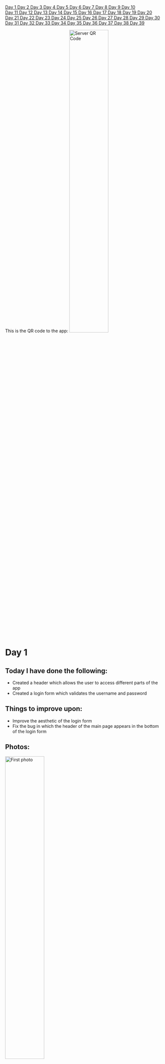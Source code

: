 <a href="#one"> Day 1 </a> <a href="#two"> Day 2 </a> <a href="#three"> Day 3 </a> <a href="#four"> Day 4 </a> <a href="#five"> Day 5 </a> <a href="#six"> Day 6 </a><a href="#seven"> Day 7 </a> <a href="#eight"> Day 8 </a> <a href="#nine"> Day 9 </a> <a href="#ten"> Day 10 </a><br> <a href="#eleven"> Day 11 </a> <a href="#twelve"> Day 12 </a> <a href="#thirteen"> Day 13 </a> <a href="#fourteen"> Day 14 </a> <a href="#fifteen"> Day 15 </a> <a href="#sixteen"> Day 16 </a> <a href="#seventeen"> Day 17 </a> <a href="#eighteen"> Day 18 </a> <a href="#nineteen"> Day 19 </a> <a href="#twenty"> Day 20 </a><br> <a href="#twentyone"> Day 21 </a> <a href="#twentytwo"> Day 22 </a> <a href="#twentythree"> Day 23 </a> <a href="#twentyfour"> Day 24 </a> <a href="#twentyfive">  Day 25 </a> <a href="#twentysix"> Day 26 </a> <a href="#twentyseven"> Day 27 </a> <a href="#twentyeight"> Day 28 </a> <a href="#twentynine"> Day 29 </a> <a href="#thirty"> Day 30 </a><br> <a href="#thirtyone"> Day 31 </a> <a href="#thirtytwo"> Day 32 </a> <a href="#thirtythree"> Day 33 </a> <a href="#thirtyfour"> Day 34 </a> <a href="#thirtyfive"> Day 35 </a> <a href="#thirtysix"> Day 36 </a> <a href="#thirtyseven"> Day 37 </a> <a href="#thirtyeight"> Day 38 </a> <a href="#thirtynine"> Day 39 </a>


This is the QR code to the app:
<img src="https://github.com/albu-alex/junimea-mobile/blob/main/assets/server_qr.png" alt="Server QR Code" height="50%" width=auto/>

# <a id="one">Day 1</a>
## Today I have done the following:
<uL>
<li>
    Created a header which allows the user to access different parts of the app
</li>
<li>
    Created a login form which validates the username and password
</li>
</uL>

## Things to improve upon:
<ul>
    <li>
        Improve the aesthetic of the login form
    </li>
    <li>
        Fix the bug in which the header of the main page appears in the bottom of the login form
    </li>
</ul>

## Photos:
<img src="https://github.com/albu-alex/junimea-mobile/blob/main/assets/day1_1.jpg" alt="First photo" height="50%" width=auto/>
<img src="https://github.com/albu-alex/junimea-mobile/blob/main/assets/day1_2.jpg" alt="Second photo" height="50%" width=auto/>

# <a id="two">Day 2</a>

## Today I have done the following:

<ul>
    <li>
        Fixed all login bugs(visual and technical)
    </li>
    <li>
        Started implementing register feature
    </li>
    <li>
        Started implementing a settings bar
    </li>
    <li>
        Made the first connections between the app and the API
    </li>
</ul>

## Things to improve upon:

<ul>
    <li>
        Improve the aesthetic of the main page
    </li>
    <li>
        Implement the register feature
    </li>
    <li>
        Implement the settings bar
    </li>
</ul>

## Photos:
<img src="https://github.com/albu-alex/junimea-mobile/blob/main/assets/day2_1.jpg" alt="First photo" height="50%" width=auto/>
<img src="https://github.com/albu-alex/junimea-mobile/blob/main/assets/day2_2.jpg" alt="Second photo" height="50%" width=auto/>

# <a id="three">Day 3</a>

## Today I have done the following:

<ul>
    <li>
        Implemented the register feature, although it is not yet connected to the API
    </li>
    <li>
        Implemented the settings bar, yet to connect all functionalities to the frontend
    </li>
    <li>
        Started implementing posts
    </li>
    <li>
        Added minimal post styling and distinct posts
    </li>
    <li>
        Minor styling changes
    </li>
</ul>

## Things to improve upon:

<ul>
    <li>
        Improve the posts(ASAP)
    </li>
    <li>
        Connect the post verification and registration feature to the API
    </li>
    <li>
        Add functionalities to the settings bar
    </li>
    <li>
        Implement the add photo feature to the posts
    </li>
</ul>

## Photos:
<img src="https://github.com/albu-alex/junimea-mobile/blob/main/assets/day3_1.jpg" alt="First photo" height="50%" width=auto/>
<img src="https://github.com/albu-alex/junimea-mobile/blob/main/assets/day3_2.jpg" alt="Second photo" height="50%" width=auto/>
<img src="https://github.com/albu-alex/junimea-mobile/blob/main/assets/day3_3.jpg" alt="Third photo" height="50%" width=auto/>
<img src="https://github.com/albu-alex/junimea-mobile/blob/main/assets/day3_4.jpg" alt="Fourth photo" height="50%" width=auto/>

## Day 3.5
## Made actual register requests to the API and validated them. Also, refactoring in validation of input(status code instead of message)

# <a id="four">Day 4</a>
## Today I have done the following:
<uL>
<li>
    Created api requests for post add
</li>
<li>
    Styling changes for AddPostBox.vue component
</li>
</uL>

## Things to improve upon:
<ul>
    <li>
        Add dots instead of actual characters for the login form(if the user wants to)
    </li>
    <li>
        Style the user posts
    </li>
    <li>
        Add the feature in which the user can choose which photo to upload
    </li>
</ul>

## Photos:
<img src="https://github.com/albu-alex/junimea-mobile/blob/main/assets/day4_1.jpg" alt="First photo" height="50%" width=auto/>
<img src="https://github.com/albu-alex/junimea-mobile/blob/main/assets/day4-2.jpg" alt="Second photo" height="50%" width=auto/>


# <a id="five">Day 5</a>
## Today I have done the following:
<uL>
<li>
    Implemented the logout functionality, altough not complete
</li>
<li>
    Styled the UserPost.vue component
</li>
<li>
    Implemented the secure password input field, so that the characters do not show    
</li>
<li>
    Added a scroll view for the posts
</li>
</uL>

## Things to improve upon:
<ul>
    <li>
        Find a good image picker component; react native is really limited in this aspect
    </li>
    <li>
        Continue implementing features for the settings bar
    </li>
    <li>
        Create a UserProfile component
    </li>
</ul>

## Photos:
<img src="https://github.com/albu-alex/junimea-mobile/blob/main/assets/day5_1.jpg" alt="First photo" height="50%" width=auto/>
<img src="https://github.com/albu-alex/junimea-mobile/blob/main/assets/day5-2.jpg" alt="Second photo" height="50%" width=auto/>

# <a id="six">Day 6</a>
## Today I have done the following:
<uL>
<li>
    Added the add photo feature for each post(optional)
</li>
<li>
    Photo posts zoom in on click
</li>
</uL>

## Things to improve upon:
<ul>
    <li>
        Fix all zoom in photo bugs
    </li>
    <li>
        Make the create post UI more clear for the user(optional)
    </li>
    <li>
        Create a UserProfile component
    </li>
</ul>

## Photos:
<img src="https://github.com/albu-alex/junimea-mobile/blob/main/assets/day6_1.jpg" alt="First photo" height="50%" width=auto/>
<img src="https://github.com/albu-alex/junimea-mobile/blob/main/assets/day6_2.jpg" alt="Second photo" height="50%" width=auto/>


# <a id="seven">Day 7</a>

## Major updates!

## Today I have done the following:
<uL>
<li>
    Added auto resize to post photos so that they render in full and with original aspect ratio, with respect to page width
</li>
<li>
    Removed the zoom photo(or preview photo) functionality for a while
</li>
<li>
    Updated the header component with two new photos(one is the logo and the other is a placeholder for the profile picture
</li>
<li>
    Created a new UserProfile component, in which the user can update the profile picture and see his own posts
</li>
<li>
    The Junimea Logo actually redirects you to the top of the page
</li>
</uL>

## Things to improve upon:
<ul>
    <li>
        All of today's functionalities have to be connected with the API
    </li>
    <li>
        Add comments and likes/dislikes to the post
    </li>
    <li>
        Change the styling of the Login component
    </li>
</ul>

## Photos:
<img src="https://github.com/albu-alex/junimea-mobile/blob/main/assets/day7_1.jpg" alt="First photo" height="50%" width=auto/>
<img src="https://github.com/albu-alex/junimea-mobile/blob/main/assets/day7_2.jpg" alt="Second photo" height="50%" width=auto/>
<img src="https://github.com/albu-alex/junimea-mobile/blob/main/assets/day7_3.gif" alt="First video" height="50%" width=auto/>
<img src="https://github.com/albu-alex/junimea-mobile/blob/main/assets/day7_4.jpg" alt="Fourth photo" height="50%" width=auto/>
<img src="https://github.com/albu-alex/junimea-mobile/blob/main/assets/day7_5.jpg" alt="Fifth photo" height="50%" width=auto/>

# <a id="eight">Day 8</a>

## Today I have done the following:
<uL>
<li>
    Styled the login form and added a placeholder for the Junimea logo
</li>
<li>
    Added infinite(lazy) loading, without pull to refresh just yet
</li>
<li>
    Changed the text inside the text inputs in the Login.vue component
</li>
<li>
    Added a guest functionality with corresponding limitations
</li>
</uL>

## Things to improve upon:
<ul>
    <li>
        Style the entire application, with Junimea logos
    </li>
    <li>
        !Add comments and likes/dislikes to the post
    </li>
    <li>
        Add an upload profile picture feature after API implementation
    </li>
</ul>

## Photos:
<img src="https://github.com/albu-alex/junimea-mobile/blob/main/assets/day8_1.jpg" alt="First photo" height="50%" width=auto/>
<img src="https://github.com/albu-alex/junimea-mobile/blob/main/assets/day8_2.jpg" alt="Second photo" height="50%" width=auto/>
<img src="https://github.com/albu-alex/junimea-mobile/blob/main/assets/day8_3.jpg" alt="Third photo" height="50%" width=auto/>
<img src="https://github.com/albu-alex/junimea-mobile/blob/main/assets/day8_4.gif" alt="First video" height="50%" width=auto/>

# <a id="nine">Day 9</a>

## Today I have done the following:
<uL>
<li>
    Styled the login form and added a Junimea Logo which redirects to the facebook page
</li>
<li>
    Added animation to the infinite loading component
</li>
<li>
    Created a Loading component
</li>
<li>
    Added loading animations for API requests
</li>
<li>
    Fixed minor bug in which the email address input form would still show up while waiting for axios request
</li>
</uL>

## Things to improve upon:
<ul>
    <li>
        !!ADD LIKES/DISLIKES and comments
    </li>
    <li>
        Keep styling the app to make it more user friendly and attractive
    </li>
    <li>
        Fix bug in which junimea logo from Login component disappears after a request error 
    </li>
</ul>

## Photos:
<img src="https://github.com/albu-alex/junimea-mobile/blob/main/assets/day9_1.gif" alt="First video" height="50%" width=auto/>
<img src="https://github.com/albu-alex/junimea-mobile/blob/main/assets/day9_2.gif" alt="Second video" height="50%" width=auto/>
<img src="https://github.com/albu-alex/junimea-mobile/blob/main/assets/day9_3.jpg" alt="First photo" height="50%" width=auto/>

# <a id="ten">Day 10</a>

## Major updates!

## Today I have done the following:
<uL>
<li>
    Finished styling the Login.vue component
</li>
<li>
    Finished styling the MainPage.vue component
</li>
<li>
    Added small features in the Login.vue text inputs in order to enhance the user experience
</li>
<li>
    Added a like/dislike feature(although it is in beta, it has bugs)
</li>
<li>
    Changed the way the user transitions from UserProfile.vue to MainPage.vue
</li>
<li>
    Changed the app splash screen
</li>
</uL>

## Things to improve upon:
<ul>
    <li>
        Add a comment feature
    </li>
    <li>
        Add the change view mode feature
    </li>
    <li>
        Fix bugs
    </li>
</ul>

## Photos:
<img src="https://github.com/albu-alex/junimea-mobile/blob/main/assets/day10_1.jpg" alt="First photo" height="50%" width=auto/>
<img src="https://github.com/albu-alex/junimea-mobile/blob/main/assets/day10_2.jpg" alt="Second photo" height="50%" width=auto/>
<img src="https://github.com/albu-alex/junimea-mobile/blob/main/assets/day10_3.gif" alt="First video" height="50%" width=auto/>
<img src="https://github.com/albu-alex/junimea-mobile/blob/main/assets/day10_4.jpg" alt="Third photo" height="50%" width=auto/>
<img src="https://github.com/albu-alex/junimea-mobile/blob/main/assets/day10_6.gif" alt="Second video" height="50%" width=auto/>
<img src="https://github.com/albu-alex/junimea-mobile/blob/main/assets/day10_5.jpg" alt="Fourth photo" height="50%" width=auto/>

# <a id="eleven">Day 11</a>
## Today I have done the following:
<uL>
<li>
    Changed loading animations
<li>
    Differentiated pull-to-refresh from infinite loading functionality
</li>
</uL>

## Things to improve upon:
<ul>
    <li>
        Fix an android bug which spams the database with posts on pull to refresh or on infinite loading
    </li>
</ul>

## Photos:
<img src="https://github.com/albu-alex/junimea-mobile/blob/main/assets/day11_1.gif" alt="First video" height="50%" width=auto/>
<img src="https://github.com/albu-alex/junimea-mobile/blob/main/assets/day11_2.gif" alt="Second video" height="50%" width=auto/>
<img src="https://github.com/albu-alex/junimea-mobile/blob/main/assets/day11_3.gif" alt="Third video" height="50%" width=auto/>

# <a id="twelve">Day 12</a>
## Today I have done the following:
<uL>
<li>
    Implemented the post profile picture feature
</li>
<li>
    The photos uploaded by the user are new uploaded on the server and not just kept in cache memory
</li>
<li>
    Learned about the updated API
</li>
</uL>

## Things to improve upon:
<ul>
    <li>
        Fix the bug in which the updated profile picture is displayed after an app restart
    </li>
    <li>
        Implement the other API features
    </li>
    <li>
        Style the alerts
    </li>
</ul>

## Photos:
<img src="https://github.com/albu-alex/junimea-mobile/blob/main/assets/day12_1.gif" alt="First video" height="50%" width=auto/>
<img src="https://github.com/albu-alex/junimea-mobile/blob/main/assets/day12_2.gif" alt="Second video" height="50%" width=auto/>
<img src="https://github.com/albu-alex/junimea-mobile/blob/main/assets/day12_3.jpg" alt="First photo" height="50%" width=auto/>

# <a id="thirteen">Day 13</a>
## Today I have done the following:
<uL>
<li>
    Implemented the like post picture feature
</li>
<li>
    Removed the dislike button because it is not part of app design
</li>
<li>
    Fixed getInitialPost method bugs
</li>
</uL>

## Things to improve upon:
<ul>
    <li>
        Fix the bug in which the updated profile picture is displayed after an app restart
    </li>
    <li>
        Implement the other API features
    </li>
    <li>
        Style the alerts
    </li>
</ul>

## Photos:
<img src="https://github.com/albu-alex/junimea-mobile/blob/main/assets/day13_1.gif" alt="First video" height="50%" width=auto/>
<img src="https://github.com/albu-alex/junimea-mobile/blob/main/assets/day13_2.jpg" alt="Second video" height="50%" width=auto/>

# <a id="fourteen">Day 14</a>
## Today I have done the following:
<uL>
<li>
    Fixed almost all post loading bugs
</li>
</uL>

## Things to improve upon:
<ul>
    <li>
        Implement pinch to zoom feature
    </li>
    <li>
        Implement prompts
    </li>
    <li>
        Fix other bugs
    </li>
</ul>

## Photos:
<img src="https://github.com/albu-alex/junimea-mobile/blob/main/assets/day14_1.gif" alt="First video" height="50%" width=auto/>

# <a id="fifteen">Day 15</a>

## Major updates!

## Today I have done the following:
<uL>
<li>
    Fixed the bug in which the username of the post creator would not appear
</li>
<li>
    Fixed the like post feature in which you could not unlike
</li>
<li>
    Properly loading the posts from the API on pull to refresh vs lazy loading
</li>
<li>
    Created a new UpdateProfile component
</li>
<li>
    Refactoring
</li>
</uL>

## Things to improve upon:
<ul>
    <li>
        Fix the settings bar sizing issue
    </li>
    <li>
        Implement prompts
    </li>
    <li>
        Style alerts
    </li>
</ul>

## Photos:
<img src="https://github.com/albu-alex/junimea-mobile/blob/main/assets/day15_1.gif" alt="First video" height="50%" width=auto/>
<img src="https://github.com/albu-alex/junimea-mobile/blob/main/assets/day15_2.gif" alt="Second video" height="50%" width=auto/>
<img src="https://github.com/albu-alex/junimea-mobile/blob/main/assets/day15_3.gif" alt="Third video" height="50%" width=auto/>

# <a id="sixteen">Day 16</a>

## Major updates!

## Today I have done the following:
<uL>
<li>
    Styled the Settings.vue component
</li>
<li>
    User can access a user's profile by clicking on the header of a post
</li>
<li>
    Fixed the profile picture not loading issues(MainPage.vue + UserProfile.vue)
</li>
<li>
    Fixed a register feature bug left from testing the feature
</li>
<li>
    Made the errors clearer to the user
</li>
</uL>

## Things to improve upon:
<ul>
    <li>
        Fix the settings bar sizing issue
    </li>
    <li>
        Change the way in which the user interacts with the create post feature
    </li>
    <li>
        Style alerts
    </li>
</ul>

## Photos:
<img src="https://github.com/albu-alex/junimea-mobile/blob/main/assets/day16_1.gif" alt="First video" height="50%" width=auto/>
<img src="https://github.com/albu-alex/junimea-mobile/blob/main/assets/day16_2.gif" alt="Second vided" height="50%" width=auto/>
<img src="https://github.com/albu-alex/junimea-mobile/blob/main/assets/day16_3.gif" alt="Third video" height="50%" width=auto/>
<img src="https://github.com/albu-alex/junimea-mobile/blob/main/assets/day16_4.jpg" alt="First photo" height="50%" width=auto/>
<img src="https://github.com/albu-alex/junimea-mobile/blob/main/assets/day16_5.jpg" alt="Second photo" height="50%" width=auto/>
<img src="https://github.com/albu-alex/junimea-mobile/blob/main/assets/day16_6.jpg" alt="Third photo" height="50%" width=auto/>

# <a id="seventeen">Day 17</a>
## Today I have done the following:
<uL>
<li>
    Changed the error for an empty post title
</li>
<li>
    Added a report bug placeholder in Login.vue
<li>
    Refactoring
</li>
</uL>

## Things to improve upon:
<ul>
    <li>
        Update the limitations for the guest
    </li>
    <li>
        Style the alerts
    </li>
</ul>

## Photos:
<img src="https://github.com/albu-alex/junimea-mobile/blob/main/assets/day17_1.jpg" alt="First photo" height="50%" width=auto/>
<img src="https://github.com/albu-alex/junimea-mobile/blob/main/assets/day17_2.jpg" alt="Second photo" height="50%" width=auto/>

# <a id="eighteen">Day 18</a>

## Today I have done the following:
<uL>
<li>
    Tweaked Login component
</li>
<li>
    Fixed various bugs in MainPage and Login
</li>
<li>
    Added multiline text posts
</li>
<li>
    The keyboard that appears on dark mode is actually the dark mode one(iOS)
</li>
<li>
    Added back the dislike button, even though it might not be needed
</li>
</uL>

## Things to improve upon:
<ul>
    <li>
        Add pinch gesture zoom for photos
    </li>
    <li>
        Add a comment placeholder
    </li>
    <li>
        Add saved posts
    </li>
</ul>

## Photos:
<img src="https://github.com/albu-alex/junimea-mobile/blob/main/assets/day18_1.jpg" alt="First photo" height="50%" width=auto/>
<img src="https://github.com/albu-alex/junimea-mobile/blob/main/assets/day18_2.jpg" alt="Second photo" height="50%" width=auto/>
<img src="https://github.com/albu-alex/junimea-mobile/blob/main/assets/day18_3.jpg" alt="Third photo" height="50%" width=auto/>
<img src="https://github.com/albu-alex/junimea-mobile/blob/main/assets/day18_4.jpg" alt="Fourth photo" height="50%" width=auto/>

# <a id="nineteen">Day 19</a>

## Major updates!

## Today I have done the following:
<uL>
<li>
    Added a pinch to zoom feature, available only on iOS for now
</li>
<li>
    Changed the background of the UserPost component, so that it distinguishes itself
</li>
<li>
    Added a report user placeholder
</li>
<li>
    Customized the alerts in Login component
</li>
<li>
    Added a search icon placeholder    
</li>
<li>
    Various tweaks
</li>
<li>
    Fixed bug in which a guest could upload picture to the database
</li>
</uL>

## Things to improve upon:
<ul>
    <li>
        Continue styling all the alerts
    </li>
    <li>
        Fix the Junimea logo issue in Login component
    </li>
    <li>
        Add login with google and login with facebook placeholders
    </li>
    <li>
        Add a share button placeholder
    </li>
    <li>
        Find a way to implement the change view mode feature
    </li>
</ul>

## Photos:
<img src="https://github.com/albu-alex/junimea-mobile/blob/main/assets/day19_1.jpg" alt="First photo" height="50%" width=auto/>
<img src="https://github.com/albu-alex/junimea-mobile/blob/main/assets/day19_2.jpg" alt="Second photo" height="50%" width=auto/>
<img src="https://github.com/albu-alex/junimea-mobile/blob/main/assets/day19_3.jpg" alt="Third photo" height="50%" width=auto/>
<img src="https://github.com/albu-alex/junimea-mobile/blob/main/assets/day19_4.jpg" alt="Fourth photo" height="50%" width=auto/>
<img src="https://github.com/albu-alex/junimea-mobile/blob/main/assets/day19_5.gif" alt="First video" height="50%" width=auto/>

# <a id="twenty">Day 20</a>

## Today I have done the following:
<uL>
<li>
    Added the login with services(facebook, google, apple) placeholders
</li>
<li>
    Fixed the junimea logo loading issues(changed the photo itself)
</li>
<li>
    Added a double tap to like post feature
</li>
<li>
    Styled the footer of UserPost and added a share post placeholder
</li>
<li>
    Added a change view mode feature, even though code is less desirable    
</li>
</uL>

## Things to improve upon:
<ul>
    <li>
        Implement change view mode and maybe find a better way of doing so
    </li>
    <li>
        When guest creates a post, redirect him to login component
    </li>
    <li>
        When user enters the app, direct him to the main page
    </li>
</ul>

## Photos:
<img src="https://github.com/albu-alex/junimea-mobile/blob/main/assets/day20_1.jpg" alt="First photo" height="50%" width=auto/>
<img src="https://github.com/albu-alex/junimea-mobile/blob/main/assets/day20_2.gif" alt="First video" height="50%" width=auto/>
<img src="https://github.com/albu-alex/junimea-mobile/blob/main/assets/day20_3.jpg" alt="Second photo" height="50%" width=auto/>
<img src="https://github.com/albu-alex/junimea-mobile/blob/main/assets/day20_4.gif" alt="Second video" height="50%" width=auto/>
<img src="https://github.com/albu-alex/junimea-mobile/blob/main/assets/day20_5.jpg" alt="Third photo" height="50%" width=auto/>
<img src="https://github.com/albu-alex/junimea-mobile/blob/main/assets/day20_4.gif" alt="Third video" height="50%" width=auto/>

# <a id="twentyone">Day 21</a>

## Today I have done the following:
<uL>
<li>
    UserPost is now available in light mode
</li>
<li>
    UserProfile is now available in light mode
</li>
<li>
    AddPostBox is now available in light mode
</li>
<li>
    OwnStatusBar is now available in light mode
</li>
<li>
    Settings is now available in light mode    
</li>
<li>
    Styled the report bug button in Login component    
</li>
</uL>

## Things to improve upon:
<ul>
    <li>
        Make light mode available for the rest of the components
    </li>
    <li>
        When guest creates a post, redirect him to login component
    </li>
    <li>
        When user enters the app, direct him to the main page
    </li>
</ul>

## Photos:
<img src="https://github.com/albu-alex/junimea-mobile/blob/main/assets/day21_1.jpg" alt="First photo" height="50%" width=auto/>
<img src="https://github.com/albu-alex/junimea-mobile/blob/main/assets/day21_2.jpg" alt="Second photo" height="50%" width=auto/>
<img src="https://github.com/albu-alex/junimea-mobile/blob/main/assets/day21_3.jpg" alt="Third photo" height="50%" width=auto/>
<img src="https://github.com/albu-alex/junimea-mobile/blob/main/assets/day21_4.jpg" alt="Fourth photo" height="50%" width=auto/>
<img src="https://github.com/albu-alex/junimea-mobile/blob/main/assets/day21_5.gif" alt="First video" height="50%" width=auto/>

# <a id="twentytwo">Day 22</a>

## Major updates

## Today I have done the following:
<uL>
<li>
    Header is now available in light mode
</li>
<li>
    When entering the app, the user is first shown the main page instead of the login component
</li>
<li>
    Customized more alerts
</li>
<li>
    When creating a new post as a guest, the user is directly taken to the login form
</li>
<li>
    When interacting with a post, the user can decide if he wants to go to the login form or not
</li>
<li>
    More styling changes for the header
</li>
</uL>

## Things to improve upon:
<ul>
    <li>
        Change the text of the statusbar when app is in light mode
    </li>
    <li>
        Make the login available in light mode
    </li>
    <li>
        Add tags
    </li>
    <li>
        Add a save post placeholder
    </li>
</ul>

## Photos:
<img src="https://github.com/albu-alex/junimea-mobile/blob/main/assets/day22_1.jpg" alt="First photo" height="50%" width=auto/>
<img src="https://github.com/albu-alex/junimea-mobile/blob/main/assets/day22_2.gif" alt="First video" height="50%" width=auto/>
<img src="https://github.com/albu-alex/junimea-mobile/blob/main/assets/day22_3.gif" alt="Second video" height="50%" width=auto/>
<img src="https://github.com/albu-alex/junimea-mobile/blob/main/assets/day22_4.gif" alt="Third video" height="50%" width=auto/>

# <a id="twentythree">Day 23</a>

## Today I have done the following:
<uL>
<li>
    Created the new Search component
</li>
<li>
    Search is available in light/dark mode
</li>
<li>
    Added tags mockup
</li>
<li>
    Added scroll-view for tags
</li>
</uL>

## Things to improve upon:
<ul>
    <li>
        Change the text of the statusbar when app is in light mode
    </li>
    <li>
        Make the login available in light mode
    </li>
    <li>
        Add a save post placeholder
    </li>
</ul>

## Photos:
<img src="https://github.com/albu-alex/junimea-mobile/blob/main/assets/day23_1.gif" alt="First video" height="50%" width=auto/>
<img src="https://github.com/albu-alex/junimea-mobile/blob/main/assets/day23_2.jpg" alt="First photo" height="50%" width=auto/>
<img src="https://github.com/albu-alex/junimea-mobile/blob/main/assets/day23_3.jpg" alt="Second photo" height="50%" width=auto/>

# <a id="twentyfour">Day 24</a>

## Today I have done the following:
<uL>
<li>
    Added a new Tags component + basic styling
</li>
<li>
    Tags is available in light/dark mode
</li>
<li>
    Login is available in light/dark mode
</li>
<li>
    Fixed bug in which the theme would be reset to dark when logging in
</li>
<li>
    Added a saved posts placeholder in UserProfile
</li>
</uL>

## Things to improve upon:
<ul>
    <li>
        User can automatically login; fix user to guest only when needed
    </li>
    <li>
        Fix Tags component bugs
    </li>
    <li>
        Make UpdateProfile available in light/dark mode
    </li>
</ul>

## Photos:
<img src="https://github.com/albu-alex/junimea-mobile/blob/main/assets/day24_1.gif" alt="First video" height="50%" width=auto/>
<img src="https://github.com/albu-alex/junimea-mobile/blob/main/assets/day24_2.jpg" alt="First photo" height="50%" width=auto/>
<img src="https://github.com/albu-alex/junimea-mobile/blob/main/assets/day24_3.jpg" alt="Second photo" height="50%" width=auto/>
<img src="https://github.com/albu-alex/junimea-mobile/blob/main/assets/day24_4.jpg" alt="Third photo" height="50%" width=auto/>
<img src="https://github.com/albu-alex/junimea-mobile/blob/main/assets/day24_5.jpg" alt="Fourth photo" height="50%" width=auto/>

# <a id="twentyfive">Day 25</a>
## Today I have done the following:
<uL>
<li>
    UpdateProfileForm is now available in light/dark mode
</li>
<li>
    Fixed a MainPage bug related to user finding
</li>
<li>
    Styled the UserPost component    
</li>
<li>
    Optimized the app for much improved performance
</li>
<li>
    Fixed the sizing of the Settings component
</li>
</uL>

## Things to improve upon:
<ul>
    <li>
        Find a better component for the text box of AddPostBox
    </li>
    <li>
        Fix Tags component bugs
    </li>
    <li>
        Find a way of accessing the user token
    </li>
</ul>

## Photos:
<img src="https://github.com/albu-alex/junimea-mobile/blob/main/assets/day25_1.gif" alt="First video" height="50%" width=auto/>
<img src="https://github.com/albu-alex/junimea-mobile/blob/main/assets/day25_2.jpg" alt="First photo" height="50%" width=auto/>
<img src="https://github.com/albu-alex/junimea-mobile/blob/main/assets/day25_3.jpg" alt="Second photo" height="50%" width=auto/>

# <a id="twentysix">Day 26</a>

## Major updates

## Today I have done the following:
<uL>
<li>
    Added a comment placeholder in posts
</li>
<li>
    Light bar text color changes depending on theme
</li>
<li>
    Added animations for MainPage, UserProfile and Settings components
</li>
<li>
    Limited reloading posts spam(user could previously crash the app easily)
</li>
<li>
    Bug fixes and app optimization
</li>
</uL>

## Things to improve upon:
<ul>
    <li>
        Add a Comment component
    </li>
    <li>
        Fix the Tags component
    </li>
    <li>
        Find a way of accessing the user token
    </li>
</ul>

## Photos:
<img src="https://github.com/albu-alex/junimea-mobile/blob/main/assets/day26_1.jpg" alt="First photo" height="50%" width=auto/>
<img src="https://github.com/albu-alex/junimea-mobile/blob/main/assets/day26_2.gif" alt="First video" height="50%" width=auto/>
<img src="https://github.com/albu-alex/junimea-mobile/blob/main/assets/day26_3.gif" alt="Second video" height="50%" width=auto/>
<img src="https://github.com/albu-alex/junimea-mobile/blob/main/assets/day26_4.gif" alt="Third video" height="50%" width=auto/>

# <a id="twentyseven">Day 27</a>
## Today I have done the following:
<uL>
<li>
    Added a Comments component
</li>
<li>
    Comment is available in light/dark mode and basic styling
</li>
<li>
    Found a way to store the user token    
</li>
</uL>

## Things to improve upon:
<ul>
    <li>
        Improve the styling of the AddPostBox
    </li>
    <li>
        Fix the Tags component
    </li>
</ul>

## Photos:
<img src="https://github.com/albu-alex/junimea-mobile/blob/main/assets/day27_1.jpg" alt="First photo" height="50%" width=auto/>
<img src="https://github.com/albu-alex/junimea-mobile/blob/main/assets/day27_2.gif" alt="First video" height="50%" width=auto/>
<img src="https://github.com/albu-alex/junimea-mobile/blob/main/assets/day27_3.gif" alt="Second video" height="50%" width=auto/>

# <a id="twentyeight">Day 28</a>

## Today I have done the following:

<ul>
    <li>
        Login component styling(text-input)
    </li>
    <li>
        Search component styling(text-input)
    </li>
    <li>
        AddPostBox component styling(text-input and buttons)
    </li>
    <li>
        UpdateProfileForm component styling(text-input)
    </li>
    <li>
        UserProfile component styling(buttons)
    </li>
    <li>
        Added a report comment placeholder
    </li>
</ul>

## Things to improve upon:

<ul>
    <li>
        Fix the Tags component
    </li>
    <li>
        Implement the getSelf API 
    </li>
</ul>

## Photos:
<img src="https://github.com/albu-alex/junimea-mobile/blob/main/assets/day28_1.jpg" alt="First photo" height="50%" width=auto/>
<img src="https://github.com/albu-alex/junimea-mobile/blob/main/assets/day28_2.jpg" alt="Second photo" height="50%" width=auto/>
<img src="https://github.com/albu-alex/junimea-mobile/blob/main/assets/day28_3.jpg" alt="Third photo" height="50%" width=auto/>

# <a id="twentynine">Day 29</a>
## Today I have done the following:
<uL>
<li>
    Added a border for each comment so that they are distinguishable
</li>
<li>
    Changed the color of the text-input in light mode for AddPostBox
</li>
<li>
    Fixed a like/dislike bug    
</li>
</uL>

## Things to improve upon:
<ul>
    <li>
        Clear leftover variables in UserPost
    </li>
    <li>
        Add a like/dislike comment placeholder
    </li>
    <li>
        Add a post comment text-input
    </li>
    <li>
        Fix the Tags component
    </li>
</ul>

## Photos:
<img src="https://github.com/albu-alex/junimea-mobile/blob/main/assets/day29_1.jpg" alt="First photo" height="50%" width=auto/>
<img src="https://github.com/albu-alex/junimea-mobile/blob/main/assets/day29_2.gif" alt="First video" height="50%" width=auto/>
<img src="https://github.com/albu-alex/junimea-mobile/blob/main/assets/day29_3.gif" alt="Second video" height="50%" width=auto/>

# <a id="thirty">Day 30</a>

## Today I have done the following:
<uL>
<li>
    Implemented the new getSelf API
</li>
<li>
    Fixed the UserProfile post loading bugs
</li>
<li>
    Added an animation for refreshing the page + cooldown for refresh changed
</li>
<li>
    Styled the Comment component
</li>
<li>
    Implemented the post comment API but response is broken
</li>
</uL>

## Things to improve upon:
<ul>
    <li>
        Fix the tags component
    </li>
    <li>
        Add reply post placeholder
    </li>
    <li>
        Get the comments from each post
    </li>
    <li>
        Add alerts for posting comment as a guest
    </li>
</ul>

## Photos:
<img src="https://github.com/albu-alex/junimea-mobile/blob/main/assets/day30_1.gif" alt="First video" height="50%" width=auto/>
<img src="https://github.com/albu-alex/junimea-mobile/blob/main/assets/day30_2.gif" alt="Second video" height="50%" width=auto/>
<img src="https://github.com/albu-alex/junimea-mobile/blob/main/assets/day30_3.jpg" alt="First photo" height="50%" width=auto/>
<img src="https://github.com/albu-alex/junimea-mobile/blob/main/assets/day30_4.jpg" alt="Second photo" height="50%" width=auto/>

# <a id="thirtyone">Day 31</a>

## Major updates!

## Today I have done the following:
<uL>
<li>
    Guest is not allowed to post comments
</li>
<li>
    Guest is not allowed to use the update profile feature
</li>
<li>
    Got rid of the token storage in local storage
</li>
<li>
    Fixed comment loading
</li>
<li>
    Reply box appears only after reply button is pressed(in comments)
</li>
 <li>
    Added placeholders for post reports
</li>
<li>
    Hide post enabled
</li>
</uL>

## Things to improve upon:
<ul>
    <li>
        Keep adding placeholders for reports
    </li>
    <li>
        Add saved posts in localstorage(for now)
    </li>
</ul>

## Photos:
<img src="https://github.com/albu-alex/junimea-mobile/blob/main/assets/day31_1.gif" alt="First video" height="50%" width=auto/>
<img src="https://github.com/albu-alex/junimea-mobile/blob/main/assets/day31_2.gif" alt="Second video" height="50%" width=auto/>
<img src="https://github.com/albu-alex/junimea-mobile/blob/main/assets/day31_3.png" alt="First photo" height="50%" width=auto/>
<img src="https://github.com/albu-alex/junimea-mobile/blob/main/assets/day31_4.gif" alt="Third video" height="50%" width=auto/>
<img src="https://github.com/albu-alex/junimea-mobile/blob/main/assets/day31_5.gif" alt="Fourth video" height="50%" width=auto/>

# <a id="thirtytwo">Day 32</a>

## Today I have done the following:
<uL>
<li>
    Added placeholders for comment report
</li>
<li>
    Added placeholders for profile report
</li>
<li>
    Users can now add new comments to a post
</li>
<li>
    Moved the reply box
</li>
<li>
    Started implementing the saved posts feature
</li>
</uL>

## Things to improve upon:
<ul>
    <li>
        Fix the tags component
    </li>
    <li>
        Style the header
    </li>
    <li>
        Continue implementing the saved posts feature
    </li>
    <li>
        Find better buttons for specific screens
    </li>
</ul>

## Photos:
<img src="https://github.com/albu-alex/junimea-mobile/blob/main/assets/day32_1.jpg" alt="First photo" height="50%" width=auto/>
<img src="https://github.com/albu-alex/junimea-mobile/blob/main/assets/day32_2.jpg" alt="Second photo" height="50%" width=auto/>
<img src="https://github.com/albu-alex/junimea-mobile/blob/main/assets/day32_3.jpg" alt="Third photo" height="50%" width=auto/>
<img src="https://github.com/albu-alex/junimea-mobile/blob/main/assets/day32_4.gif" alt="First video" height="50%" width=auto/>

# <a id="thirtythree">Day 33</a>

## Today I have done the following:
<uL>
<li>
    Styled the header component so that it doesn't overlap iOS 14+ features
</li>
<li>
    Added the save post functionality, just for 1 post at a time for now
</li>
<li>
    Added the IoniIcons library in order to change icons through out the app
</li>
<li>
    Fixed save post bugs
</li>
</uL>

## Things to improve upon:
<ul>
    <li>
        Keep changing the icons
    </li>
    <li>
        Fix the tags component
    </li>
    <li>
        Continue implementing the saved posts feature
    </li>
</ul>

## Photos:
<img src="https://github.com/albu-alex/junimea-mobile/blob/main/assets/day33_1.jpg" alt="First photo" height="50%" width=auto/>
<img src="https://github.com/albu-alex/junimea-mobile/blob/main/assets/day33_2.gif" alt="First video" height="50%" width=auto/>
<img src="https://github.com/albu-alex/junimea-mobile/blob/main/assets/day33_3.gif" alt="Second video" height="50%" width=auto/>

# <a id="thirtyfour">Day 34</a>

## Today I have done the following:
<uL>
<li>
    Changed the icons in the UserPost component
</li>
<li>
    Changed the AddPostBox component styling
</li>
<li>
    Changed the Header component styling
</li>
<li>
    Added the picker photo option for comment posting
</li>
<li>
    Photos are rendered in comment section, but the API response is broken
</li>
<li>
    An array of posts can be sent to the saved posts, but have to create a parser
</li>
</uL>

## Things to improve upon:
<ul>
    <li>
        Finish the saved posts feature implementation
    </li>
    <li>
        Fix the Tags component
    </li>
</ul>

## Photos:
<img src="https://github.com/albu-alex/junimea-mobile/blob/main/assets/day34_1.jpg" alt="First photo" height="50%" width=auto/>
<img src="https://github.com/albu-alex/junimea-mobile/blob/main/assets/day34_2.jpg" alt="Second photo" height="50%" width=auto/>
<img src="https://github.com/albu-alex/junimea-mobile/blob/main/assets/day34_3.gif" alt="First video" height="50%" width=auto/>
<img src="https://github.com/albu-alex/junimea-mobile/blob/main/assets/day34_4.jpg" alt="Third photo" height="50%" width=auto/>

# <a id="thirtyfive">Day 35</a>

## Today I have done the following:
<uL>
<li>
    Fixed saved photos bugs
</li>
<li>
    Fully implemented saved posts
</li>
<li>
    Fixed API calling issues
</li>
<li>
    Fixed key duplication issues
</li>
<li>
    Comment header redirects user to user profile
</li>
</uL>

## Things to improve upon:
<ul>
    <li>
        Fix Tags component
    </li>
</ul>

## Photos:
<img src="https://github.com/albu-alex/junimea-mobile/blob/main/assets/day35_1.gif" alt="First video" height="50%" width=auto/>
<img src="https://github.com/albu-alex/junimea-mobile/blob/main/assets/day35_2.gif" alt="Second video" height="50%" width=auto/>

# <a id="thirtysix">Day 36</a>

## Today I have done the following:
<uL>
<li>
    Fixed the tags component
</li>
<li>
    Styled the tags component such that it overlaps the MainPage nicely
</li>
<li>
    Added a reply comment post photo placeholder
</li>
<li>
    Hidden post now show a custom message to user
</li>
</uL>

## Things to improve upon:
<ul>
    <li>
        Keep styling the Tags component
    </li>
    <li>
        Improve the hidden post
    </li>
</ul>

## Photos:
<img src="https://github.com/albu-alex/junimea-mobile/blob/main/assets/day36_1.gif" alt="First video" height="50%" width=auto/>
<img src="https://github.com/albu-alex/junimea-mobile/blob/main/assets/day36_2.jpg" alt="First photo" height="50%" width=auto/>

# <a id="thirtyseven">Day 37</a>
## Today I have done the following:
<uL>
<li>
    Fixed Tags component styling
</li>
<li>
    Tags component transitions are now styled
</li>
<li>
    Improved styling of hidden posts    
</li>
<li>
    Minor bug fixes    
</li>
</uL>

## Things to improve upon:
<ul>
    <li>
        Fix bug in which the posts update opacity when reloading, even though tags component is present
    </li>
    <li>
        Keep styling the tags component
    </li>
    <li>
        Put the contents of the tags component in a scroll view
    </li>
    <li>
        Keep hidden posts in local storage(not a priority)
    </li>
</ul>

## Photos:
<img src="https://github.com/albu-alex/junimea-mobile/blob/main/assets/day37_1.gif" alt="First video" height="50%" width=auto/>
<img src="https://github.com/albu-alex/junimea-mobile/blob/main/assets/day37_2.jpg" alt="First photo" height="50%" width=auto/>
<img src="https://github.com/albu-alex/junimea-mobile/blob/main/assets/day37_3.gif" alt="Second video" height="50%" width=auto/>

# <a id="thirtyeight">Day 38</a>

## Today I have done the following:

<ul>
    <li>
        Scroll view enabled for tags component
    </li>
    <li>
        Fixed bug in which the posts opacity would reset when loading new posts while tags component is present
    </li>
    <li>
        Fixed minor bug in AddPostBox
    </li>
    <li>
        Added guest option to redirect to login on going to own profile
    </li>
    <li>
        Styled tags component
    </li>
    <li>
        Made each tag from search component touchable
    </li>
</ul>

## Things to improve upon:

<ul>
    <li>
        Style Tags component
    </li>
    <li>
        Keep hidden posts in local storage(not a priority)
    </li>
</ul>

## Photos:
<img src="https://github.com/albu-alex/junimea-mobile/blob/main/assets/day38_1.gif" alt="First video" height="50%" width=auto/>
<img src="https://github.com/albu-alex/junimea-mobile/blob/main/assets/day38_2.gif" alt="Second video" height="50%" width=auto/>
<img src="https://github.com/albu-alex/junimea-mobile/blob/main/assets/day38_3.gif" alt="Third video" height="50%" width=auto/>

# <a id="thirtynine">Day 39</a>

## Today I have done the following:
<uL>
<li>
    Each tag from tags component is now pressable
</li>
<li>
    Suggestions come up as writing input text in Search component
</li>
<li>
    Tags styling
</li>
<li>
    Fixed the tags component bug when settings component is displayed
</li>
<li>
    Removed unnecessary css files
</li>
</uL>

## Things to improve upon:
<ul>
    <li>
        Make tags component slideable, not just pressable
    </li>
    <li>
        Fix the header buttons issue when Tags component is present
    </li>
    <li>
        Keep hidden posts in local storage(not a priority)
    </li>
</ul>

## Photos:
<img src="https://github.com/albu-alex/junimea-mobile/blob/main/assets/day39_1.gif" alt="First video" height="50%" width=auto/>
<img src="https://github.com/albu-alex/junimea-mobile/blob/main/assets/day39_2.jpg" alt="First photo" height="50%" width=auto/>
<img src="https://github.com/albu-alex/junimea-mobile/blob/main/assets/day39_3.jpg" alt="Second photo" height="50%" width=auto/>
